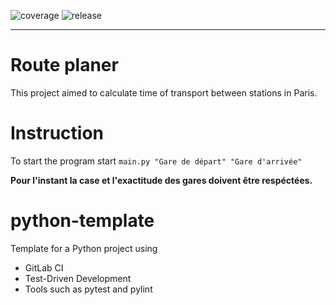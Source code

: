 ![coverage](https://gitlab.ebfe.fr/SamuelGuillemet/route-planer/badges/feature/main/coverage.svg)
![release](https://gitlab.ebfe.fr/SamuelGuillemet/route-planer/-/badges/release.svg)

---

# Route planer

This project aimed to calculate time of transport between stations in Paris.

# Instruction

To start the program start `main.py "Gare de départ" "Gare d'arrivée"`

**Pour l'instant la case et l'exactitude des gares doivent être respéctées.**

# python-template

Template for a Python project using

- GitLab CI
- Test-Driven Development
- Tools such as pytest and pylint

